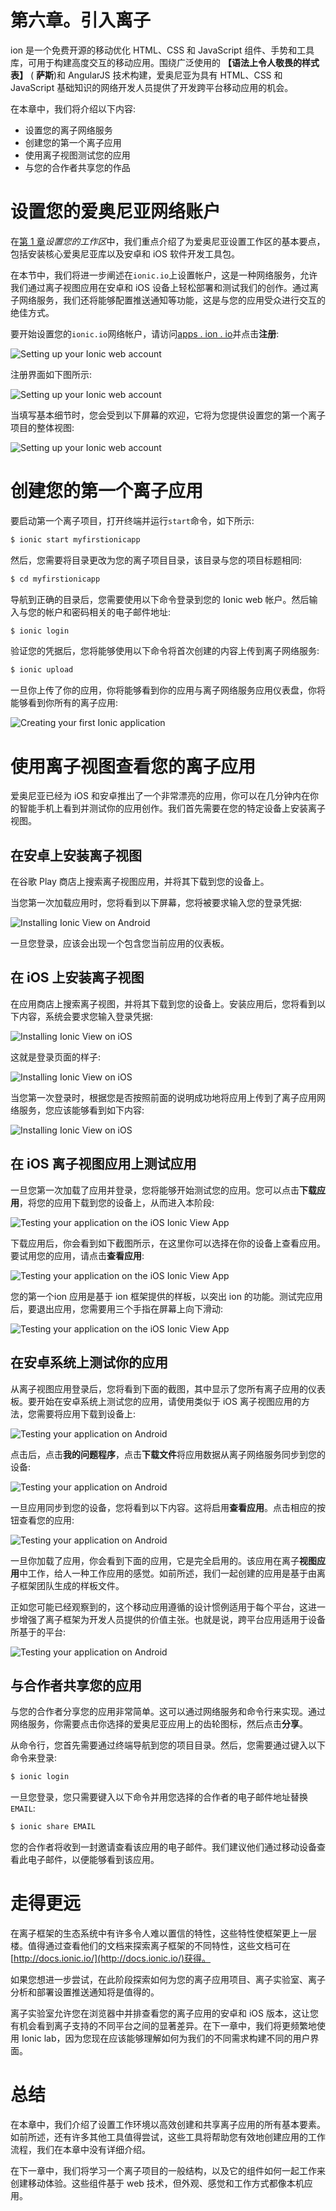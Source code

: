 # 第六章。引入离子

ion 是一个免费开源的移动优化 HTML、CSS 和 JavaScript 组件、手势和工具库，可用于构建高度交互的移动应用。围绕广泛使用的 **【语法上令人敬畏的样式表】** ( **萨斯**)和 AngularJS 技术构建，爱奥尼亚为具有 HTML、CSS 和 JavaScript 基础知识的网络开发人员提供了开发跨平台移动应用的机会。

在本章中，我们将介绍以下内容:

*   设置您的离子网络服务
*   创建您的第一个离子应用
*   使用离子视图测试您的应用
*   与您的合作者共享您的作品

# 设置您的爱奥尼亚网络账户

在[第 1 章](01.html "Chapter 1. Setting Up Your Workspace")*设置您的工作区*中，我们重点介绍了为爱奥尼亚设置工作区的基本要点，包括安装核心爱奥尼亚库以及安卓和 iOS 软件开发工具包。

在本节中，我们将进一步阐述在`ionic.io`上设置帐户，这是一种网络服务，允许我们通过离子视图应用在安卓和 iOS 设备上轻松部署和测试我们的创作。通过离子网络服务，我们还将能够配置推送通知等功能，这是与您的应用受众进行交互的绝佳方式。

要开始设置您的`ionic.io`网络帐户，请访问[apps . ion . io](http://apps.ionic.io)并点击**注册**:

![Setting up your Ionic web account](img/B04653_06_01.jpg)

注册界面如下图所示:

![Setting up your Ionic web account](img/B04653_06_02.jpg)

当填写基本细节时，您会受到以下屏幕的欢迎，它将为您提供设置您的第一个离子项目的整体视图:

![Setting up your Ionic web account](img/B04653_06_03.jpg)

# 创建您的第一个离子应用

要启动第一个离子项目，打开终端并运行`start`命令，如下所示:

```js
$ ionic start myfirstionicapp

```

然后，您需要将目录更改为您的离子项目目录，该目录与您的项目标题相同:

```js
$ cd myfirstionicapp

```

导航到正确的目录后，您需要使用以下命令登录到您的 Ionic web 帐户。然后输入与您的帐户和密码相关的电子邮件地址:

```js
$ ionic login

```

验证您的凭据后，您将能够使用以下命令将首次创建的内容上传到离子网络服务:

```js
$ ionic upload

```

一旦你上传了你的应用，你将能够看到你的应用与离子网络服务应用仪表盘，你将能够看到你所有的离子应用:

![Creating your first Ionic application](img/B04653_06_04.jpg)

# 使用离子视图查看您的离子应用

爱奥尼亚已经为 iOS 和安卓推出了一个非常漂亮的应用，你可以在几分钟内在你的智能手机上看到并测试你的应用创作。我们首先需要在您的特定设备上安装离子视图。

## 在安卓上安装离子视图

在谷歌 Play 商店上搜索离子视图应用，并将其下载到您的设备上。

当您第一次加载应用时，您将看到以下屏幕，您将被要求输入您的登录凭据:

![Installing Ionic View on Android](img/B04653_06_05.jpg)

一旦您登录，应该会出现一个包含您当前应用的仪表板。

## 在 iOS 上安装离子视图

在应用商店上搜索离子视图，并将其下载到您的设备上。安装应用后，您将看到以下内容，系统会要求您输入登录凭据:

![Installing Ionic View on iOS](img/B04653_06_06.jpg)

这就是登录页面的样子:

![Installing Ionic View on iOS](img/B04653_06_07.jpg)

当您第一次登录时，根据您是否按照前面的说明成功地将应用上传到了离子应用网络服务，您应该能够看到如下内容:

![Installing Ionic View on iOS](img/B04653_06_08.jpg)

## 在 iOS 离子视图应用上测试应用

一旦您第一次加载了应用并登录，您将能够开始测试您的应用。您可以点击**下载应用**，将您的应用下载到您的设备上，从而进入本阶段:

![Testing your application on the iOS Ionic View App](img/B04653_06_09.jpg)

下载应用后，你会看到如下截图所示，在这里你可以选择在你的设备上查看应用。要试用您的应用，请点击**查看应用**:

![Testing your application on the iOS Ionic View App](img/B04653_06_10.jpg)

您的第一个ion 应用是基于 ion 框架提供的样板，以突出 ion 的功能。测试完应用后，要退出应用，您需要用三个手指在屏幕上向下滑动:

![Testing your application on the iOS Ionic View App](img/B04653_06_11.jpg)

## 在安卓系统上测试你的应用

从离子视图应用登录后，您将看到下面的截图，其中显示了您所有离子应用的仪表板。要开始在安卓系统上测试您的应用，请使用类似于 iOS 离子视图应用的方法，您需要将应用下载到设备上:

![Testing your application on Android](img/B04653_06_12.jpg)

点击后，点击**我的问题程序**，点击**下载文件**将应用数据从离子网络服务同步到您的设备:

![Testing your application on Android](img/B04653_06_13.jpg)

一旦应用同步到您的设备，您将看到以下内容。这将启用**查看应用**。点击相应的按钮查看您的应用:

![Testing your application on Android](img/B04653_06_14.jpg)

一旦你加载了应用，你会看到下面的应用，它是完全启用的。该应用在离子**视图应用**中工作，给人一种工作应用的感觉。如前所述，我们一起创建的应用是基于由离子框架团队生成的样板文件。

正如您可能已经观察到的，这个移动应用遵循的设计惯例适用于每个平台，这进一步增强了离子框架为开发人员提供的价值主张。也就是说，跨平台应用适用于设备所基于的平台:

![Testing your application on Android](img/B04653_06_15.jpg)

## 与合作者共享您的应用

与您的合作者分享您的应用非常简单。这可以通过网络服务和命令行来实现。通过网络服务，你需要点击你选择的爱奥尼亚应用上的齿轮图标，然后点击**分享**。

从命令行，您首先需要通过终端导航到您的项目目录。然后，您需要通过键入以下命令来登录:

```js
$ ionic login

```

一旦您登录，您只需要键入以下命令并用您选择的合作者的电子邮件地址替换`EMAIL`:

```js
$ ionic share EMAIL

```

您的合作者将收到一封邀请查看该应用的电子邮件。我们建议他们通过移动设备查看此电子邮件，以便能够看到该应用。

# 走得更远

在离子框架的生态系统中有许多令人难以置信的特性，这些特性使框架更上一层楼。值得通过查看他们的文档来探索离子框架的不同特性，这些文档可在[http://docs.ionic.io/](http://docs.ionic.io/)获得。

如果您想进一步尝试，在此阶段探索如何为您的离子应用项目、离子实验室、离子分析和部署设置推送通知将是值得的。

离子实验室允许您在浏览器中并排查看您的离子应用的安卓和 iOS 版本，这让您有机会看到离子支持的不同平台之间的显著差异。在下一章中，我们将更频繁地使用 Ionic lab，因为您现在应该能够理解如何为我们的不同需求构建不同的用户界面。

# 总结

在本章中，我们介绍了设置工作环境以高效创建和共享离子应用的所有基本要素。如前所述，还有许多其他工具值得尝试，这些工具将帮助您有效地创建应用的工作流程，我们在本章中没有详细介绍。

在下一章中，我们将学习一个离子项目的一般结构，以及它的组件如何一起工作来创建移动体验。这些组件基于 web 技术，但外观、感觉和工作方式都像本机应用。